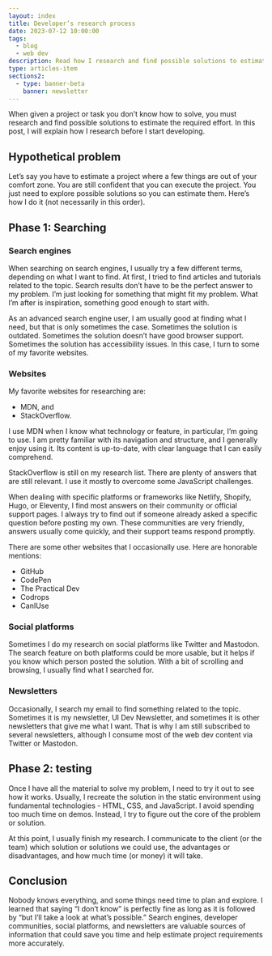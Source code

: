 ```yaml
---
layout: index
title: Developer’s research process
date: 2023-07-12 10:00:00
tags:
  - blog
  - web dev
description: Read how I research and find possible solutions to estimate the required effort before I start developing.
type: articles-item
sections2:
  - type: banner-beta
    banner: newsletter
---
```


When given a project or task you don’t know how to solve, you must research and find possible solutions to estimate the required effort. In this post, I will explain how I research before I start developing.

## Hypothetical problem

Let’s say you have to estimate a project where a few things are out of your comfort zone. You are still confident that you can execute the project. You just need to explore possible solutions so you can estimate them. Here’s how I do it (not necessarily in this order).

## Phase 1: Searching

### Search engines

When searching on search engines, I usually try a few different terms, depending on what I want to find. At first, I tried to find articles and tutorials related to the topic. Search results don’t have to be the perfect answer to my problem. I’m just looking for something that might fit my problem. What I’m after is inspiration, something good enough to start with.

As an advanced search engine user, I am usually good at finding what I need, but that is only sometimes the case. Sometimes the solution is outdated. Sometimes the solution doesn’t have good browser support. Sometimes the solution has accessibility issues. In this case, I turn to some of my favorite websites.

### Websites

My favorite websites for researching are:

- MDN, and
- StackOverflow.

I use MDN when I know what technology or feature, in particular, I’m going to use. I am pretty familiar with its navigation and structure, and I generally enjoy using it. Its content is up-to-date, with clear language that I can easily comprehend.

StackOverflow is still on my research list. There are plenty of answers that are still relevant. I use it mostly to overcome some JavaScript challenges.

When dealing with specific platforms or frameworks like Netlify, Shopify, Hugo, or Eleventy, I find most answers on their community or official support pages. I always try to find out if someone already asked a specific question before posting my own. These communities are very friendly, answers usually come quickly, and their support teams respond promptly.

There are some other websites that I occasionally use. Here are honorable mentions:

- GitHub
- CodePen
- The Practical Dev
- Codrops
- CanIUse

### Social platforms

Sometimes I do my research on social platforms like Twitter and Mastodon. The search feature on both platforms could be more usable, but it helps if you know which person posted the solution. With a bit of scrolling and browsing, I usually find what I searched for.

### Newsletters

Occasionally, I search my email to find something related to the topic. Sometimes it is my newsletter, UI Dev Newsletter, and sometimes it is other newsletters that give me what I want. That is why I am still subscribed to several newsletters, although I consume most of the web dev content via Twitter or Mastodon.

## Phase 2: testing

Once I have all the material to solve my problem, I need to try it out to see how it works. Usually, I recreate the solution in the static environment using fundamental technologies - HTML, CSS, and JavaScript. I avoid spending too much time on demos. Instead, I try to figure out the core of the problem or solution.

At this point, I usually finish my research. I communicate to the client (or the team) which solution or solutions we could use, the advantages or disadvantages, and how much time (or money) it will take.

## Conclusion

Nobody knows everything, and some things need time to plan and explore. I learned that saying “I don’t know” is perfectly fine as long as it is followed by “but I’ll take a look at what’s possible.” Search engines, developer communities, social platforms, and newsletters are valuable sources of information that could save you time and help estimate project requirements more accurately.
